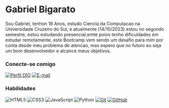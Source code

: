 # Gabriel Bigarato

Sou Gabriel, tenhon 18 Anos, estudo Ciencia da Computacao na Universidade Cruzeiro do Sul, e atualmente (14/10/2023) estou no segundo semestre, estou estudando presencial,emte poios tenho dificuldades em estudar remotamente, este Bootcamp vem sendo um desafio para mim por conta desde meu problema de atencao, mas espero que no futuro eu seja um bom desenvolvedor e alcance meus objetivos.



### Conecte-se comigo

[![Perfil DIO](https://img.shields.io/badge/-Meu%20Perfil%20na%20DIO-30A3DC?style=for-the-badge)](https://web.dio.me/users/g_biga1234)
[![E-mail](https://img.shields.io/badge/-Email-000?style=for-the-badge&logo=microsoft-outlook&logoColor=E94D5F)](mailto:g.biga1234@gmail.com)


### Habilidades

![HTML5](https://img.shields.io/badge/HTML-000?style=for-the-badge&logo=html5&logoColor=30A3DC)
![CSS3](https://img.shields.io/badge/CSS3-000?style=for-the-badge&logo=css3&logoColor=E94D5F)
![JavaScript](https://img.shields.io/badge/JavaScript-000?style=for-the-badge&logo=javascript&logoColor=30A3DC)
![Python](https://img.shields.io/badge/Python-3776AB?style=for-the-badge&logo=python&logoColor=white)
[![Git](https://img.shields.io/badge/Git-000?style=for-the-badge&logo=git&logoColor=E94D5F)](https://git-scm.com/doc) 
[![GitHub](https://img.shields.io/badge/GitHub-000?style=for-the-badge&logo=github&logoColor=30A3DC)](https://docs.github.com/)
